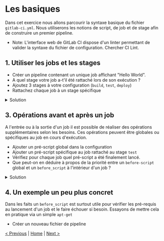 # Les basiques

Dans cet exercice nous allons parcourir la syntaxe basique du fichier `gitlab-ci.yml`.
Nous utiliserons les notions de script, de job et de stage afin de construire un premier pipeline.

* Note: 
L'interface web de GitLab CI dispose d'un linter permettant de valider la syntaxe du fichier de configuration. 
Chercher CI Lint.
    
## 1. Utiliser les jobs et les stages
    
* Créer un pipeline contenant un unique job affichant "Hello World". 
* A quel stage votre job a-t'il été rattaché lors de son exécution ? 
* Ajoutez 3 stages à votre configuration (`build`, `test`, `deploy`)
* Rattachez chaque job à un stage spécifique

<details><summary>Solution</summary>
<p>

```yaml
myJob:
  script:
    - echo "Hello World"
```

</p>
<p>

```yaml
stages:
  - build
  - test
  - deploy

myBuildJob:
  stage: build
  script:
    - echo "Running the build script"

myTestJob:
  stage: test
  script:
    - echo "Running the test script"

myDeployJob:
  stage: deploy
  script:
    - echo "Running the deploy script"
```

</p>
</details>

## 3. Opérations avant et après un job

A l'entrée ou à la sortie d'un job il est possible de réaliser des opérations supplémentaires selon les besoins.
Ces opérations peuvent être globales ou spécifiques au job en cours d'exécution.

* Ajouter un pré-script global dans la configuration
* Ajouter un pré-script spécifique au job rattaché au stage `test`
* Vérifiez pour chaque job quel pré-script a été finalement lancé.
* Que peut-on en déduire à propos de la priorité entre un `before-script` global et un `before_script` à l'intérieur d'un job ?

<details>
<summary>Solution</summary>
<p>

```yaml
stages:
  - build
  - test
  - deploy

before_script:
  - echo "Running the default before script"

myBuildJob:
  stage: build
  script:
    - echo "Running the build script"

myTestJob:
  stage: test
  before_script:
    - echo "Running the before script for myTestJob" 
  script:
    - echo "Running the first test script"
    
myDeployJob:
  stage: deploy
  script:
    - echo "Running the deploy script"
```
</p>
</details>

## 4. Un exemple un peu plus concret

Dans les faits un `before_script` est surtout utile pour vérifier les pré-requis au lancement d'un job et le faire échouer si besoin.
Essayons de mettre cela en pratique via un simple `apt-get`

* Créer un nouveau fichier de pipeline


[< Previous](../exercice_0/exercice_0.md) | [Home](../README.md) | [Next >](../exercice_2/exercice_2.md)